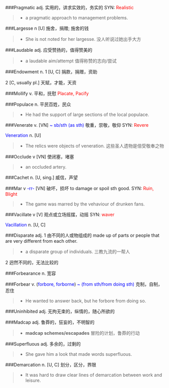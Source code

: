 ###Pragmatic
adj. 实用的，讲求实效的，务实的 SYN: <span style="color:red">Realistic</span>
> * a pragmatic approach to management problems.

###Largesse
n [U] 施舍，捐赠; 施舍的钱
> * She is not noted for her largesse. 没人听说过她出手大方

###Laudable
adj. 应受赞扬的，值得赞美的
> * a laudable aim/attempt 值得称赞的志向/尝试

###Endowment
n. 1 [U, C] 捐款，捐赠，资助

2 [C, usually pl.] 天赋，才能，天资

###Mollify
v. 平和，抚慰 <span style="color:red">Placate, Pacify</span>

###Populace
n. 平民百姓，民众
> * He had the support of large sections of the local populace.

###Venerate
v. [VN] <span style="color:blue">~ sb/sth (as sth)</span> 敬重，崇敬，敬仰 SYN: <span style="color:red">Revere</span>


<span style="color:blue">Veneration</span> n. [U]
> * The relics were objects of veneration. 这些圣人遗物是倍受敬奉之物

###Occlude
v [VN] 使闭塞，堵塞
> * an occluded artery.

###Cachet
n. [U, sing.] 威信，声望

###Mar
v <span style="color:blue">-rr-</span> [VN] 破坏，损坏 to damage or spoil sth good. SYN: <span style="color:red">Ruin, Blight</span>
> * The game was marred by the vehaviour of drunken fans.

###Vacillate
v [V] 观点或立场摇摆，动摇 SYN: <span style="color:red">waver</span>

<span style="color:blue">Vacillation</span> n. [U, C]

###Disparate
adj. 1 由不同的人或物组成的 made up of parts or people that are very different from each other.
> * a disparate group of individuals. 三教九流的一帮人

2 迥然不同的，无法比较的

###Forbearance
n. 宽容

###Forbear
v. (<span style="color:blue">forbore, forborne</span>) <span style="color:blue">~ (from sth/from doing sth)</span>
克制，自制，忍住
> * He wanted to answer back, but he forbore from doing so.

###Uninhibited
adj. 无拘无束的，纵情的，随心所欲的

###Madcap
adj. 鲁莽的，狂妄的，不明智的
> * **madcap schemes/escapades** 冒险的计划，鲁莽的行动

###Superfluous
adj. 多余的，过剩的
> * She gave him a look that made words superfluous.

###Demarcation
n. [U, C] 划分，区分，界限
> * It was hard to draw clear lines of demarcation between work and leisure.

